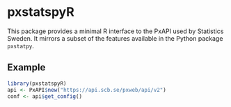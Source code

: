 # pxstatspyR

This package provides a minimal R interface to the PxAPI used by Statistics Sweden.
It mirrors a subset of the features available in the Python package `pxstatpy`.

## Example
```r
library(pxstatspyR)
api <- PxAPI$new("https://api.scb.se/pxweb/api/v2")
conf <- api$get_config()
```
